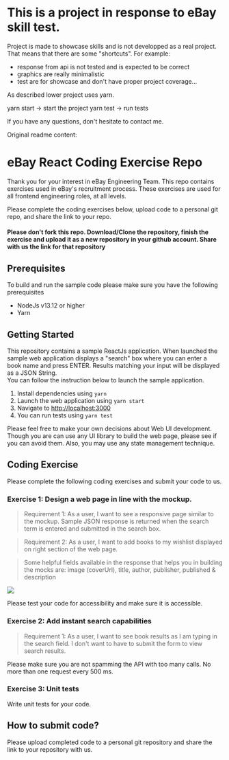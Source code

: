 # This is a project in response to eBay skill test.

Project is made to showcase skills and is not developped as a real project. That means that there are some "shortcuts".
For example:

-   response from api is not tested and is expected to be correct
-   graphics are really minimalistic
-   test are for showcase and don't have proper project coverage...

As described lower project uses yarn.

yarn start -> start the project
yarn test -> run tests

If you have any questions, don't hesitate to contact me.

Original readme content:

# eBay React Coding Exercise Repo

Thank you for your interest in eBay Engineering Team. This repo contains exercises used in eBay's recruitment process. These exercises are used for all frontend engineering roles, at all levels.

Please complete the coding exercises below, upload code to a personal git repo, and share the link to your repo.

#### Please don't fork this repo. Download/Clone the repository, finish the exercise and upload it as a new repository in your github account. Share with us the link for that repository

## Prerequisites

To build and run the sample code please make sure you have the following prerequisites

-   NodeJs v13.12 or higher
-   Yarn

## Getting Started

This repository contains a sample ReactJs application. When launched the sample web application displays a "search" box where you can enter a book name and press ENTER. Results matching your input will be displayed as a JSON String.  
You can follow the instruction below to launch the sample application.

1. Install dependencies using `yarn`
2. Launch the web application using `yarn start`
3. Navigate to [http://localhost:3000](http://localhost:3000)
4. You can run tests using `yarn test`

Please feel free to make your own decisions about Web UI development. Though you are can use any UI library to build the web page, please see if you can avoid them. Also, you may use any state management technique.

## Coding Exercise

Please complete the following coding exercises and submit your code to us.

### Exercise 1: Design a web page in line with the mockup.

> Requirement 1: As a user, I want to see a responsive page similar to the mockup. Sample JSON response is returned when the search term is entered and submitted in the search box.

> Requirement 2: As a user, I want to add books to my wishlist displayed on right section of the web page.

> Some helpful fields available in the response that helps you in building the mocks are: image (coverUrl), title, author, publisher, published & description

![](./mockup.png)

Please test your code for accessibility and make sure it is accessible.

### Exercise 2: Add instant search capabilities

> Requirement 1: As a user, I want to see book results as I am typing in the search field. I don't want to have to submit the form to view search results.

Please make sure you are not spamming the API with too many calls. No more than one request every 500 ms.

### Exercise 3: Unit tests

Write unit tests for your code.

## How to submit code?

Please upload completed code to a personal git repository and share the link to your repository with us.
